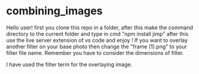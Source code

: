 # combining_images
Hello user! first you clone this repo in a folder, after this make the command directory to the current folder and type in cmd "npm install jimp" after this use the live server extension of vs code and enjoy !
If you want to overlay another filter on your base photo then change the "frame (1).png" to your filter file name. Remember you have to consider the dimensions of filter.

I have used the filter term for the overlaying image.
